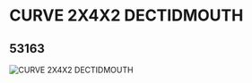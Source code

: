 # CURVE 2X4X2 DECTIDMOUTH
## 53163
![CURVE 2X4X2 DECTIDMOUTH](https://lc-www-live-s.legocdn.com/media/bricks/5/2/4265302.jpg)